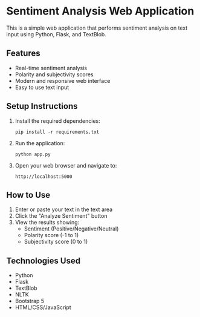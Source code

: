 # Sentiment Analysis Web Application

This is a simple web application that performs sentiment analysis on text input using Python, Flask, and TextBlob.

## Features

- Real-time sentiment analysis
- Polarity and subjectivity scores
- Modern and responsive web interface
- Easy to use text input

## Setup Instructions

1. Install the required dependencies:
   ```
   pip install -r requirements.txt
   ```

2. Run the application:
   ```
   python app.py
   ```

3. Open your web browser and navigate to:
   ```
   http://localhost:5000
   ```

## How to Use

1. Enter or paste your text in the text area
2. Click the "Analyze Sentiment" button
3. View the results showing:
   - Sentiment (Positive/Negative/Neutral)
   - Polarity score (-1 to 1)
   - Subjectivity score (0 to 1)

## Technologies Used

- Python
- Flask
- TextBlob
- NLTK
- Bootstrap 5
- HTML/CSS/JavaScript 